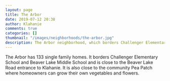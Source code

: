 ```yaml
---
layout: page
title: The Arbor
date: 2019-07-12 20:38
author: Klahanie
comments: true
categories: []
thumbnail: "/images/neighborhoods/the-arbor.jpg"
description: The Arbor neighborhood, which borders Challenger Elementary School and Beaver Lake Middle School, has 133 single family homes. The Arbor is close to the Klahanie Community Pea Patch and the SE Issaquah-Beaver Lake Road entrance to Klahanie.
---
```

The Arbor has 133 single family homes. It borders Challenger Elementary School and Beaver Lake Middle School and is close to the Beaver Lake Road entrance to Klahanie. It is also close to the community Pea Patch where homeowners can grow their own vegetables and flowers.

<object type="image/svg+xml" data="{{site.url}}/images/neighborhoods/the-arbor.svg" class="img-fluid"/>